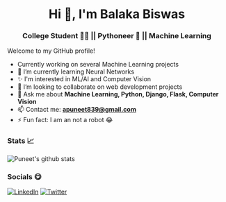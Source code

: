 <!-- ### Hi there, I'm **Puneet Arora** 👋 -->
<h1 align="center">Hi 👋, I'm Balaka Biswas</h1>
<h3 align="center">College Student 👨‍🎓 || Pythoneer 🐍 || Machine Learning </h3>

Welcome to my GitHub profile!
-  Currently working on several Machine Learning projects
- 🌱 I’m currently learning Neural Networks
- ✨ I'm interested in ML/AI and Computer Vision
- 👯 I’m looking to collaborate on web development projects
- 💬 Ask me about **Machine Learning, Python, Django, Flask, Computer Vision**
- 📫 Contact me: **apuneet839@gmail.com**
- ⚡ Fun fact: I am an not a robot 😂

### Stats 📈

![Puneet's github stats](https://github-readme-stats.vercel.app/api?username=apuneet839&bg_color=30,03fc90,0390fc&title_color=fff&text_color=fff)
  
### Socials 😋
<a href="https://www.linkedin.com/in/puneet-arora-1401" target="_blank"><img alt="LinkedIn" src="https://img.shields.io/badge/linkedin-%230077B5.svg?&style=for-the-badge&logo=linkedin&logoColor=white" /></a>
<a href="https://twitter.com/puneet_arora_14" target="_blank"><img alt="Twitter" src="https://img.shields.io/badge/twitter-%231DA1F2.svg?&style=for-the-badge&logo=twitter&logoColor=white" /></a>
